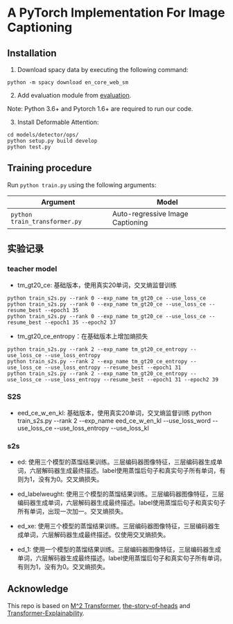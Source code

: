 # A PyTorch Implementation For Image Captioning

## Installation
1. Download spacy data by executing the following command:
```
python -m spacy download en_core_web_sm
```

2. Add evaluation module from [evaluation](https://github.com/aimagelab/meshed-memory-transformer/tree/master/evaluation).

Note: Python 3.6+ and Pytorch 1.6+ are required to run our code. 

3. Install Deformable Attention:
```shell
cd models/detector/ops/
python setup.py build develop
python test.py
```

## Training procedure
Run `python train.py` using the following arguments:

| Argument | Model |
|------|------|
| `python train_transformer.py` | Auto-regressive Image Captioning |

## 实验记录
### teacher model
- tm_gt20_ce: 基础版本，使用真实20单词，交叉熵监督训练
```
python train_s2s.py --rank 0 --exp_name tm_gt20_ce --use_loss_ce
python train_s2s.py --rank 0 --exp_name tm_gt20_ce --use_loss_ce --resume_best --epoch1 35
python train_s2s.py --rank 0 --exp_name tm_gt20_ce --use_loss_ce --resume_best --epoch1 35 --epoch2 37
```
- tm_gt20_ce_entropy：在基础版本上增加熵损失
```
python train_s2s.py --rank 2 --exp_name tm_gt20_ce_entropy --use_loss_ce --use_loss_entropy
python train_s2s.py --rank 2 --exp_name tm_gt20_ce_entropy --use_loss_ce --use_loss_entropy --resume_best --epoch1 31
python train_s2s.py --rank 2 --exp_name tm_gt20_ce_entropy --use_loss_ce --use_loss_entropy --resume_best --epoch1 31 --epoch2 39
```
### S2S
- eed_ce_w_en_kl: 基础版本，使用真实20单词，交叉熵监督训练
python train_s2s.py --rank 2 --exp_name eed_ce_w_en_kl --use_loss_word --use_loss_ce --use_loss_entropy --use_loss_kl
### s2s
- ed: 使用三个模型的蒸馏结果训练。三层编码器图像特征，三层编码器生成单词，六层解码器生成最终描述。label使用蒸馏后句子和真实句子所有单词，有则为1，没有为0。交叉熵损失。

- ed_labelweught: 使用三个模型的蒸馏结果训练。三层编码器图像特征，三层编码器生成单词，六层解码器生成最终描述。label使用蒸馏后句子和真实句子所有单词，出现一次加一。交叉熵损失。

- ed_xe: 使用三个模型的蒸馏结果训练。三层编码器图像特征，三层编码器生成单词，六层解码器生成最终描述。仅使用交叉熵损失。

- ed_1: 使用一个模型的蒸馏结果训练。三层编码器图像特征，三层编码器生成单词，六层解码器生成最终描述。label使用蒸馏后句子和真实句子所有单词，有则为1，没有为0。交叉熵损失。


## Acknowledge
This repo is based on [M^2 Transformer](https://github.com/aimagelab/meshed-memory-transformer), [the-story-of-heads](https://github.com/lena-voita/the-story-of-heads) and [Transformer-Explainability](https://github.com/hila-chefer/Transformer-Explainability).
